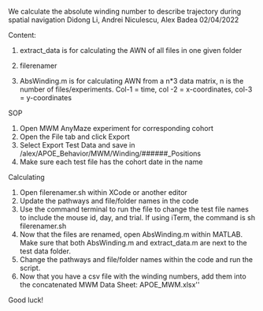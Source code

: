 
We calculate the absolute winding number to describe trajectory during spatial navigation
Didong Li, Andrei Niculescu, Alex Badea 02/04/2022

Content:

1. extract_data is for calculating the AWN of all files in one given folder

2. filerenamer 

3. AbsWinding.m is for calculating AWN from a n*3 data matrix, n is the number of files/experiments. Col-1 = time, col -2 = x-coordinates, col-3 = y-coordinates

SOP
1) Open MWM AnyMaze experiment for corresponding cohort
2) Open the File tab and click Export
3) Select Export Test Data and save in /alex/APOE_Behavior/MWM/Winding/######_Positions
4) Make sure each test file has the cohort date in the name

Calculating
1) Open filerenamer.sh within XCode or another editor
2) Update the pathways and file/folder names in the code
3) Use the command terminal to run the file to change the test file names to include the mouse id, day, and trial. If using iTerm, the command is sh filerenamer.sh
4) Now that the files are renamed, open AbsWinding.m within MATLAB. Make sure that both AbsWinding.m and extract_data.m are next to the test data folder.
5) Change the pathways and file/folder names within the code and run the script.
6) Now that you have a csv file with the winding numbers, add them into the concatenated MWM Data Sheet: APOE_MWM.xlsx''

Good luck!
